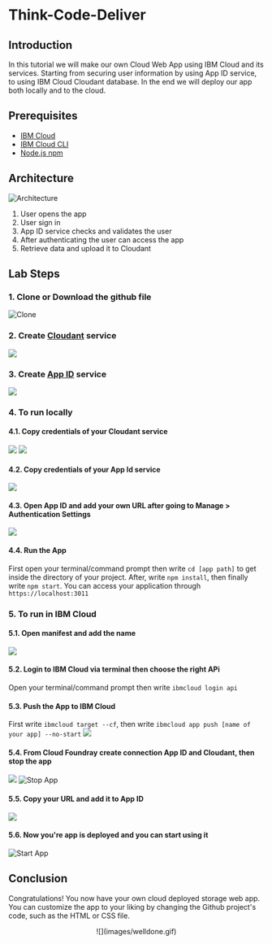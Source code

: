 # Think-Code-Deliver

## Introduction
In this tutorial we will make our own Cloud Web App using IBM Cloud and its services. Starting from securing user information by using App ID service, to using IBM Cloud Cloudant database. In the end we will deploy our app both locally and to the cloud.

## Prerequisites
* [IBM Cloud](https://ibm.biz/thinkcodedeliver "IBM Cloud")
* [IBM Cloud CLI](https://ibm.biz/ibmcloudcli "IBM Cloud CLI")
* [Node.js npm](https://nodejs.org/en "Node.js")

## Architecture

![`Architecture`](images/architecture.PNG)

1. User opens the app 
2. User sign in 
3. App ID service checks and validates the user
4. After authenticating the user can access the app
5. Retrieve data and upload it to Cloudant 

## Lab Steps
### 1. Clone or Download the github file
![`Clone`](images/clone.PNG)
### 2. Create [Cloudant](https://console.bluemix.net/catalog/services/cloudant "Cloudant service") service
![](images/2.gif)
### 3. Create [App ID](https://console.bluemix.net/catalog/services/appid "App ID service") service
![](images/3.gif)
### 4. To run locally
   #### 4.1. Copy credentials of your Cloudant service
   ![](images/4.1-1.gif)
   ![](images/4.1-2.gif)
   #### 4.2. Copy credentials of your App Id service
   ![](images/4.2.gif)
   #### 4.3. Open App ID and add your own URL after going to **Manage > Authentication Settings**
   ![](images/4.3.gif)
   #### 4.4. Run the App
   First open your terminal/command prompt then write `cd [app path]` to get inside the directory of your project. After, write `npm install`, then finally write `npm start`. You can access your application through `https://localhost:3011`
### 5. To run in IBM Cloud
   #### 5.1. Open manifest and add the name
   ![](images/5.1.gif)
   #### 5.2. Login to IBM Cloud via terminal then choose the right APi
   Open your terminal/command prompt then write `ibmcloud login api`
   #### 5.3. Push the App to IBM Cloud
   First write `ibmcloud target --cf`, then write `ibmcloud app push [name of your app] --no-start`
   ![](images/5.3.gif)
   #### 5.4. From Cloud Foundray create connection App ID and Cloudant, then stop the app
   ![](images/5.4.gif)
   ![`Stop App`](images/stop.png)
   #### 5.5. Copy your URL and add it to App ID
   ![](images/5.5.gif)
   #### 5.6. Now you're app is deployed and you can start using it
   ![`Start App`](images/start.png)

## Conclusion 
Congratulations! You now have your own cloud deployed storage web app. You can customize the app to your liking by changing the Github project's code, such as the HTML or CSS file.
<p align="center">
   ![](images/welldone.gif)
</p>
